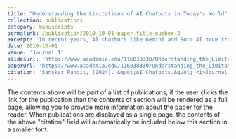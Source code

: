 ```yaml
---
title: "Understanding the Limitations of AI Chatbots in Today's World"
collection: publications
category: manuscripts
permalink: /publication/2010-10-01-paper-title-number-2
excerpt: 'In recent years, AI chatbots like Gemini and Sora AI have transformed the way businesses interact with clients, offering prompt customer service and enhancing satisfaction. However, my research delves into the challenges these chatbots face despite their advancements. From the need for personalization to limited contextual understanding, inadequate problem-solving capabilities, data privacy concerns, integration challenges, and overreliance on predefined responses, we explore the key areas for improvement. My paper emphasizes the importance of enhancing AI chatbots to handle complex queries, provide personalized responses, and ensure data security. By addressing these challenges, we aim to pave the way for more efficient and user-centric solutions that benefit both businesses and customers. Looking forward to your thoughts and discussions on how we can further improve AI chatbots for optimal performance and customer experience!'
date: 2010-10-01
venue: 'Journal 1'
slidesurl: 'https://www.academia.edu/116838330/Understanding_the_Limitations_of_AI_Chatbots_in_Todays_World'
paperurl: 'https://www.academia.edu/116838330/Understanding_the_Limitations_of_AI_Chatbots_in_Todays_World'
citation: 'Sanskar Pandit, (2024). &quot;AI Chatbots.&quot; <i>Journal 1</i>. 1(2).'
---
```


The contents above will be part of a list of publications, if the user clicks the link for the publication than the contents of section will be rendered as a full page, allowing you to provide more information about the paper for the reader. When publications are displayed as a single page, the contents of the above "citation" field will automatically be included below this section in a smaller font.
